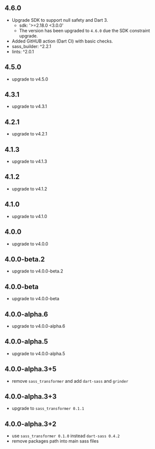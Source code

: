 ## 4.6.0

- Upgrade SDK to support null safety and Dart 3.
  - sdk: '>=2.18.0 <3.0.0'
  - The version has been upgraded to `4.6.0` due the SDK constraint upgrade. 
- Added GitHUB action (Dart CI) with basic checks.
- sass_builder: ^2.2.1
- lints: ^2.0.1

## 4.5.0

- upgrade to v4.5.0

## 4.3.1

- upgrade to v4.3.1

## 4.2.1

* upgrade to v4.2.1

## 4.1.3

* upgrade to v4.1.3

## 4.1.2

* upgrade to v4.1.2

## 4.1.0

* upgrade to v4.1.0

## 4.0.0

* upgrade to v4.0.0

## 4.0.0-beta.2

* upgrade to v4.0.0-beta.2

## 4.0.0-beta

* upgrade to v4.0.0-beta

## 4.0.0-alpha.6

* upgrade to v4.0.0-alpha.6

## 4.0.0-alpha.5

* upgrade to v4.0.0-alpha.5

## 4.0.0-alpha.3+5

* remove `sass_transformer` and add `dart-sass` and `grinder`

## 4.0.0-alpha.3+3

* upgrade to `sass_transformer 0.1.1`

## 4.0.0-alpha.3+2

* use `sass_transformer 0.1.0` instead `dart-sass 0.4.2`
* remove packages path into main sass files
